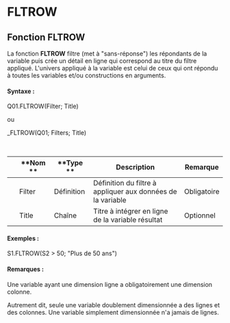 # FLTROW

## Fonction FLTROW

La fonction **FLTROW** filtre (met à "sans-réponse") les répondants de la variable puis crée un détail en ligne qui correspond au titre du filtre appliqué. L'univers appliqué à la variable est celui de ceux qui ont répondu à toutes les variables et/ou constructions en arguments.

#### Syntaxe :&nbsp;

Q01.FLTROW(Filter; Title)

ou

\_FLTROW(Q01; Filters; Title)

&nbsp;

| &nbsp; | **Nom ** | **Type ** | **Description** | **Remarque** |
| --- | --- | --- | --- | --- |
| &nbsp; | Filter | Définition | Définition du filtre à appliquer aux données de la variable | Obligatoire |
| &nbsp; | Title | Chaîne | Titre à intégrer en ligne de la variable résultat | Optionnel |


#### Exemples :

S1.FLTROW(S2 \> 50; "Plus de 50 ans")

#### Remarques :

Une variable ayant une dimension ligne a obligatoirement une dimension colonne.

Autrement dit, seule une variable doublement dimensionnée a des lignes et des colonnes. Une variable simplement dimensionnée n'a jamais de lignes.&nbsp;

